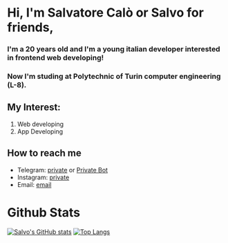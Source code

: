# Hi, I'm Salvatore Calò or Salvo for friends,

### I'm a 20 years old and I'm a young italian developer interested in frontend web developing!
### Now I'm studing at Polytechnic of Turin computer engineering (L-8).
## My Interest:

1. Web developing
2. App Developing

## How to reach me
- Telegram: [private](https://t.me/Ignorante) or [Private Bot](https//t.me/ErikAreaBot)
- Instagram: [private](https://www.instagram.com/salva_calo)
- Email: [email](mailto:dafder45678@gmail.com)

# Github Stats
[![Salvo's GitHub stats](https://github-readme-stats.vercel.app/api?username=salvatorecalo&show_icons=true&theme=buefy)](https://github.com/anuraghazra/github-readme-stats)
[![Top Langs](https://github-readme-stats.vercel.app/api/top-langs/?username=salvatorecalo&show_icons=true&theme=buefy)](https://github.com/anuraghazra/github-readme-stats)
